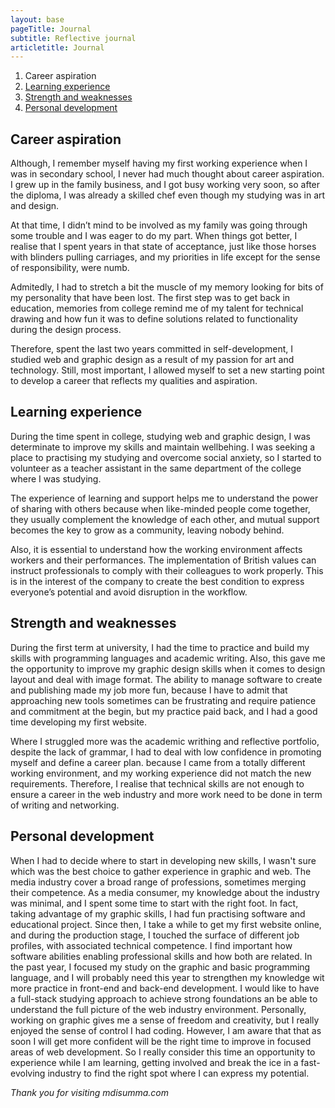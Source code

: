 ```yaml
---
layout: base
pageTitle: Journal
subtitle: Reflective journal
articletitle: Journal
---
```


<main> 
<ol> 
  <li><a href="#blog-1"></a>Career aspiration</li>
  <li><a href="#blog-2">Learning experience</a></li>
  <li><a href="#blog-3">Strength and weaknesses</a></li>
  <li><a href="#blog-4">Personal development</a></li>
</ol>
<article>
<div id="blog-1">

## Career aspiration
Although, I remember myself having my first working experience when I was in secondary school, I never had much thought about career aspiration. I grew up in the family business, and I got busy working very soon, so after the diploma, I was already a skilled chef even though my studying was in art and design.

At that time, I didn’t mind to be involved as my family was going through some trouble and I was eager to do my part. When things got better, I realise that I spent years in that state of acceptance, just like those horses with blinders pulling carriages, and my priorities in life except for the sense of responsibility, were numb.

Admitedly, I had to stretch a bit the muscle of my memory looking for bits of my personality that have been lost. The first step was to get back in education, memories from college remind me of my talent for technical drawing and how fun it was to define solutions related to functionality during the design process.

Therefore, spent the last two years committed in self-development, I studied web and graphic design as a result of my passion for art and technology. Still, most important, I allowed myself to set a new starting point to develop a career that reflects my qualities and aspiration.
</div>
<div id="blog-2">

## Learning experience 
During the time spent in college, studying web and graphic design, I was determinate to improve my skills and maintain wellbehing. I was seeking a place to practising my studying and overcome social anxiety, so I started to volunteer as a teacher assistant in the same department of the college where I was studying.

The experience of learning and support helps me to understand the power of sharing with others because when like-minded people come together, they usually complement the knowledge of each other, and mutual support becomes the key to grow as a community, leaving nobody behind.

Also, it is essential to understand how the working environment affects workers and their performances. The implementation of British values can instruct professionals to comply with their colleagues to work properly. This is in the interest of the company to create the best condition to express everyone’s potential and avoid disruption in the workflow.
</div>
<div id="blog-3">

##  Strength and weaknesses 
During the first term at university, I had the time to practice and build my skills with programming languages and academic writing. Also, this gave me the opportunity to improve my graphic design skills when it comes to design layout and deal with image format. The ability to manage software to create and publishing made my job more fun, because I have to admit that approaching new tools sometimes can be frustrating and require patience and commitment at the begin, but my practice paid back, and I had a good time developing my first website.

Where I struggled more was the academic writhing and reflective portfolio, despite the lack of grammar, I had to deal with low confidence in promoting myself and define a career plan. because I came from a totally different working environment, and my working experience did not match the new requirements. Therefore, I realise that technical skills are not enough to ensure a career in the web industry and more work need to be done in term of writing and networking.
</div>
<div id="blog-4">

## Personal development
When I had to decide where to start in developing new skills, I wasn't sure which was the best choice to gather experience in graphic and web. The media industry cover a broad range of professions, sometimes merging their competence. 
As a media consumer, my knowledge about the industry was minimal, and I spent some time to start with the right foot. In fact, taking advantage of my graphic skills, I had fun practising software and educational project.
Since then, I take a while to get my first website online, and during the production stage, I touched the surface of different job profiles, with associated technical competence. I find important how software abilities enabling professional skills and how both are related. In the past year, I focused my study on the graphic and basic programming language, and I will probably need this year to strengthen my knowledge wit more practice in front-end and back-end development. I would like to have a full-stack studying approach to achieve strong foundations an be able to understand the full picture of the web industry environment. Personally, working on graphic gives me a sense of freedom and creativity, but I really enjoyed the sense of control I had coding. However, I am aware that that as soon I will get more confident will be the right time to improve in focused areas of web development. So I really consider this time an opportunity to experience while I am learning, getting involved and break the ice in a fast-evolving industry to find the right spot where I can express my potential. 
</div>
</article> 

*Thank you for visiting mdisumma.com*

</main>
